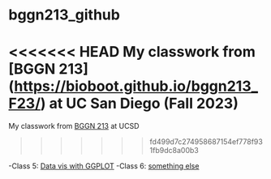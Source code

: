 # bggn213_github
<<<<<<< HEAD
My classwork from [BGGN 213] (https://bioboot.github.io/bggn213_F23/) at UC San Diego (Fall 2023)
=======
My classwork from [BGGN 213](https://bioboot.github.io/bggn213_F23/) at UCSD
>>>>>>> fd499d7c274958687154ef778f931fb9dc8a00b3


-Class 5: [Data vis with GGPLOT](https://github.com/a6quach/bggn213_github/blob/main/Class%205/Class%205.pdf)
-Class 6: [something else]()
